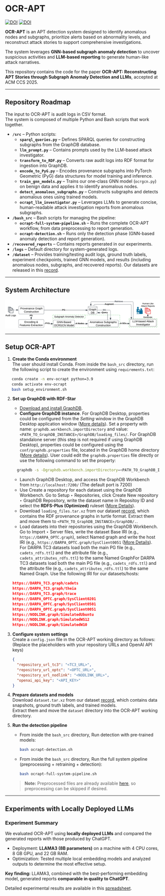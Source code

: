 # OCR-APT

[![DOI](https://zenodo.org/badge/DOI/10.5281/zenodo.17010220.svg)](https://doi.org/10.5281/zenodo.17010220)
[![DOI](https://zenodo.org/badge/DOI/10.5281/zenodo.16987705.svg)](https://doi.org/10.5281/zenodo.16987705)

**OCR-APT** is an APT detection system designed to identify anomalous nodes and subgraphs, prioritize alerts based on abnormality levels, and reconstruct attack stories to support comprehensive investigations.  

The system leverages **GNN-based subgraph anomaly detection** to uncover suspicious activities and **LLM-based reporting** to generate human-like attack narratives.  

This repository contains the code for the paper **OCR-APT: Reconstructing APT Stories through Subgraph Anomaly Detection and LLMs**, accepted at ACM CCS 2025.

---
## Repository Roadmap

The input to OCR-APT is audit logs in CSV format.  
The system is composed of multiple Python and Bash scripts that work together.  

- **`/src`** – Python scripts:
  - **`sparql_queries.py`** – Defines SPARQL queries for constructing subgraphs from the GraphDB database.  
  - **`llm_prompt.py`** – Contains prompts used by the LLM-based attack investigator.  
  - **`transform_to_RDF.py`** – Converts raw audit logs into RDF format for ingestion into GraphDB.  
  - **`encode_to_PyG.py`** – Encodes provenance subgraphs into PyTorch Geometric (PyG) data structures for model training and inference.  
  - **`train_gnn_models.py`** – Trains our one-class GNN model (`ocrgcn.py`) on benign data and applies it to identify anomalous nodes.  
  - **`detect_anomalous_subgraphs.py`** – Constructs subgraphs and detects anomalous ones using trained models.  
  - **`ocrapt_llm_investigator.py`** – Leverages LLMs to generate concise, human-readable attack investigation reports from anomalous subgraphs.  
- **`/bash_src`** – Bash scripts for managing the pipeline:  
  - **`ocrapt-full-system-pipeline.sh`** – Runs the complete OCR-APT workflow, from data preprocessing to report generation.  
  - **`ocrapt-detection.sh`** – Runs only the detection phase (GNN-based anomaly detection and report generation).  
- **`/recovered_reports`** – Contains reports generated in our experiments.  
- **`/logs`** – Default directory for system-generated logs.  
- **`/dataset`** – Provides training/testing audit logs, ground truth labels, experiment checkpoints, trained GNN models, and results (including anomalous nodes, subgraphs, and recovered reports). Our datasets are released in this [record](https://doi.org/10.5281/zenodo.16987705).  

---
## System Architecture

![System Architecture](OCR-APT-system.png)

---

## Setup OCR-APT

1. **Create the Conda environment**  
   The user should install Conda. From inside the `bash_src` directory, run the following script to create the environment using `requirements.txt`:
```bash
   conda create -n env-ocrapt python=3.9
   conda activate env-ocrapt
   bash setup_environment.sh
   ```

2. **Set up GraphDB with RDF-Star**  
   - [Download and install GraphDB](https://graphdb.ontotext.com/documentation/11.0/graphdb-desktop-installation.html).  
   - **Configure GraphDB instance**. For GraphDB Desktop, properties could be configured from the *Setting* window in the GraphDB Desktop application window ([More details](https://graphdb.ontotext.com/documentation/11.1/graphdb-desktop-installation.html)). Set a property with name: `graphdb.workbench.importDirectory` and value: `<PATH_TO_GraphDB_INSTANCE>/GraphDB/loading_files/`. For GraphDB standalone server (this step is not required if using GraphDB Desktop), properties could be configured using the `conf/graphdb.properties` file, located in the GraphDB home directory ([More details](https://graphdb.ontotext.com/documentation/11.1/graphdb-standalone-server.html)). User could edit the `graphdb.properties` file directly or use the following command to set the property:
    ```bash
      graphdb -s -Dgraphdb.workbench.importDirectory=<PATH_TO_GraphDB_INSTANCE>/GraphDB/loading_files/
     ```
   - Launch GraphDB Desktop, and access the GraphDB Workbench from `http://localhost:7200/` (The default port is 7200)
   - Use Create a repository for each dataset using the GraphDB Workbench. Go to Setup ‣ Repositories, click Create New repository ‣ GraphDB Repository, write the dataset name in Repositoy ID and select the **RDFS-Plus (Optimized)** ruleset ([More Details](https://graphdb.ontotext.com/documentation/11.0/creating-a-repository.html)).   
   - Download `loading_files.tar.xz` from our dataset [record](https://doi.org/10.5281/zenodo.16987705), which contains the RDF provenance graphs in turtle format. Extract them and move them to `<PATH_TO_GraphDB_INSTANCE>/GraphDB/.`.
   - Load datasets into their repositories using the GraphDB Workbench. Go to Import ‣ Server files, write the dataset Base IRI (e.g., `https://DARPA_OPTC.graph`), select Named graph and write the host IRI (e.g., `https://DARPA_OPTC.graph/SysClient0051` ([More Details](https://graphdb.ontotext.com/documentation/11.0/loading-data-using-the-workbench.html)). For DARPA TC3 datasets load both the main PG file (e.g., `cadets_rdfs.ttl`) and the attribute file (e.g., `cadets_attributes_rdfs.ttl`) to the same Named GraphFor DARPA TC3 datasets load both the main PG file (e.g., `cadets_rdfs.ttl`) and the attribute file (e.g., `cadets_attributes_rdfs.ttl`) to the same Named Graph. 
   Use the following IRI for our datasets/hosts:
   ```json
   https://DARPA_TC3.graph/cadets
   https://DARPA_TC3.graph/theia
   https://DARPA_TC3.graph/trace
   https://DARPA_OPTC.graph/SysClient0201
   https://DARPA_OPTC.graph/SysClient0501
   https://DARPA_OPTC.graph/SysClient0051
   https://NODLINK.graph/SimulatedUbuntu
   https://NODLINK.graph/SimulatedWS12
   https://NODLINK.graph/SimulatedW10
   ```
   

3. **Configure system settings**  
   Create a `config.json` file in the OCR-APT working directory as follows: (Replace the placeholders with your repository URLs and OpenAI API keys)
   ```json
   {
     "repository_url_tc3": "<TC3_URL>",
     "repository_url_optc": "<OPTC_URL>",
     "repository_url_nodlink": "<NODLINK_URL>",
     "openai_api_key": "<API_KEY>"
   }
   ```
   

4. **Prepare datasets and models**  
   Download `dataset.tar.xz` from our dataset [record](https://doi.org/10.5281/zenodo.16987705), which contains data snapshots, ground truth labels, and trained models.  
   Extract them and move the `dataset` directory into the OCR-APT working directory.  

5. **Run the detection pipeline**  
   - From inside the `bash_src` directory, Run detection with pre-trained models:  
     ```bash
     bash ocrapt-detection.sh
     ```
   - From inside the `bash_src` directory, Run the full system pipeline (preprocessing + retraining + detection):  
     ```bash
     bash ocrapt-full-system-pipeline.sh
     ```
   > **Note:** Preprocessed files are already available [here](https://doi.org/10.5281/zenodo.16987705), so preprocessing can be skipped if desired.  

---

## Experiments with Locally Deployed LLMs

### Experiment Summary
We evaluated OCR-APT using **locally deployed LLMs** and compared the generated reports with those produced by ChatGPT.  

- Deployment: **LLAMA3 (8B parameters)** on a machine with 4 CPU cores, 8 GB GPU, and 22 GB RAM.  
- Optimization: Tested multiple local embedding models and analyzed outputs to determine the most effective setup.  

**Key finding:** LLAMA3, combined with the best-performing embedding model, generated reports **comparable in quality to ChatGPT**.  

Detailed experimental results are available in this [spreadsheet](Experiments_with_locally_deployed_LLMs.xlsx).  
